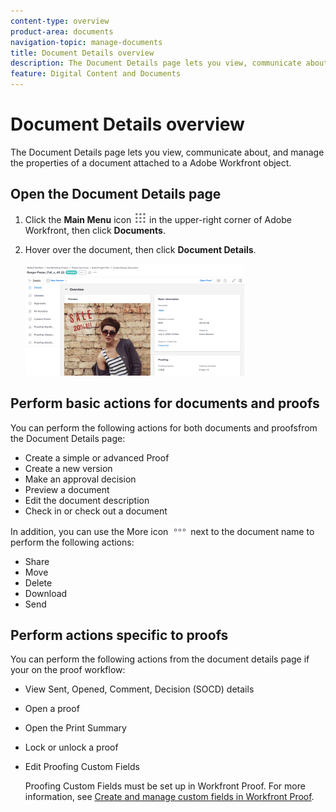 ```yaml
---
content-type: overview
product-area: documents
navigation-topic: manage-documents
title: Document Details overview
description: The Document Details page lets you view, communicate about, and manage the properties of a document attached to a Adobe Workfront object.
feature: Digital Content and Documents
---
```


# Document Details overview

The Document Details page lets you view, communicate about, and manage the properties of a document attached to a Adobe Workfront object.

## Open the Document Details page

1. Click the **Main Menu** icon ![](assets/main-menu-icon.png) in the upper-right corner of Adobe Workfront, then click **Documents**.

1. Hover over the document, then click **Document Details**.

   ![](assets/document-details-350x179.png)

## Perform basic actions for documents and proofs

You can perform the following actions for both documents and proofsfrom the Document Details page:

* Create a simple or advanced Proof
* Create a new version
* Make an approval decision
* Preview a document
* Edit the document description
* Check in or check out a document

In addition, you can use the More icon ![](assets/more-icon.png) next to the document name to perform the following actions:

* Share
* Move
* Delete
* Download
* Send

## Perform actions specific to proofs

You can perform the following actions from the document details page if your on the proof workflow:

* View Sent, Opened, Comment, Decision (SOCD) details
* Open a proof
* Open the Print Summary
* Lock or unlock a proof
* Edit Proofing Custom Fields

  Proofing Custom Fields must be set up in Workfront Proof. For more information, see [Create and manage custom fields in Workfront Proof](../../workfront-proof/wp-acct-admin/account-settings/create-and-manage-custom-fields.md).

